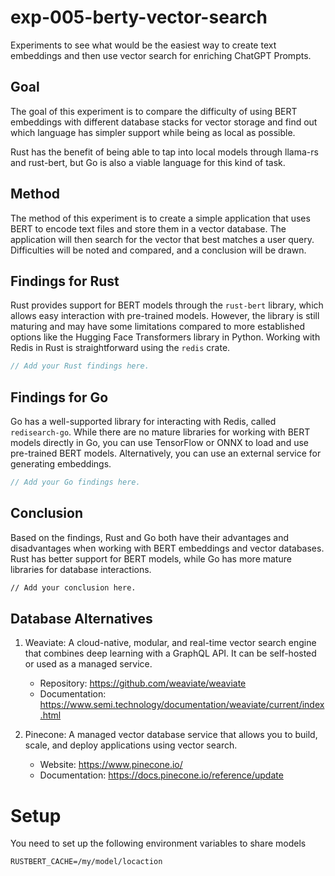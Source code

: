# exp-005-berty-vector-search
Experiments to see what would be the easiest way to create text embeddings and then use vector search for enriching ChatGPT Prompts.

## Goal

The goal of this experiment is to compare the difficulty of using BERT embeddings with different database stacks for vector storage and find out which language has simpler support while being as local as possible.

Rust has the benefit of being able to tap into local models through llama-rs and rust-bert, but Go is also a viable language for this kind of task.

## Method

The method of this experiment is to create a simple application that uses BERT to encode text files and store them in a vector database. The application will then search for the vector that best matches a user query. Difficulties will be noted and compared, and a conclusion will be drawn.

## Findings for Rust

Rust provides support for BERT models through the `rust-bert` library, which allows easy interaction with pre-trained models. However, the library is still maturing and may have some limitations compared to more established options like the Hugging Face Transformers library in Python. Working with Redis in Rust is straightforward using the `redis` crate.

```rust
// Add your Rust findings here.
```

## Findings for Go

Go has a well-supported library for interacting with Redis, called `redisearch-go`. While there are no mature libraries for working with BERT models directly in Go, you can use TensorFlow or ONNX to load and use pre-trained BERT models. Alternatively, you can use an external service for generating embeddings.

```go
// Add your Go findings here.
```

## Conclusion

Based on the findings, Rust and Go both have their advantages and disadvantages when working with BERT embeddings and vector databases. Rust has better support for BERT models, while Go has more mature libraries for database interactions.

```markdown
// Add your conclusion here.
```

## Database Alternatives

1. Weaviate: A cloud-native, modular, and real-time vector search engine that combines deep learning with a GraphQL API. It can be self-hosted or used as a managed service.
   - Repository: https://github.com/weaviate/weaviate
   - Documentation: https://www.semi.technology/documentation/weaviate/current/index.html

2. Pinecone: A managed vector database service that allows you to build, scale, and deploy applications using vector search.
   - Website: https://www.pinecone.io/
   - Documentation: https://docs.pinecone.io/reference/update



# Setup

You need to set up the following environment variables to share models
```
RUSTBERT_CACHE=/my/model/locaction
```